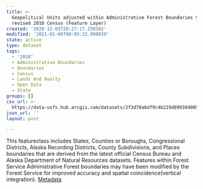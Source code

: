 ```yaml
---
title: >-
  Geopolitical Units adjusted within Administrative Forest Boundaries State FS
  revised 2010 Census (Feature Layer)
created: '2020-12-03T20:27:17.250382'
modified: '2021-01-06T00:03:32.090039'
state: active
type: dataset
tags:
  - '2010'
  - Administrative Boundaries
  - Boundaries
  - Census
  - Lands And Realty
  - Open Data
  - State
groups: []
csv_url: >-
  https://data-usfs.hub.arcgis.com/datasets/2f3d78a6df9c4b219d8903840057e103_0.csv?outSR=%7B%22latestWkid%22%3A4269%2C%22wkid%22%3A4269%7D
json_url: ''
layout: post

---
```

This featureclass includes States, Counties or Boroughs, Congressional Districts, Alaska Recording Districts, County Subdivisions, and Places boundaries that are derived from the latest official Census Bureau and Alaska Department of Natural Resources datasets. Features within Forest Service Administrative Forest boundaries may have been modified by the Forest Service for improved accuracy and spatial coincidence(vertical integration). <a href='https://data.fs.usda.gov/geodata/edw/edw_resources/meta/S_USA.ALPGeopoliticalUnit.xml' target='_blank'>Metadata</a>
